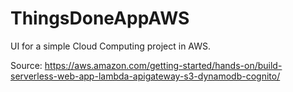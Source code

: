 # ThingsDoneAppAWS

UI for a simple Cloud Computing project in AWS.

Source: https://aws.amazon.com/getting-started/hands-on/build-serverless-web-app-lambda-apigateway-s3-dynamodb-cognito/
